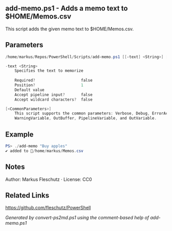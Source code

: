 ## add-memo.ps1 - Adds a memo text to $HOME/Memos.csv

This script adds the given memo text to $HOME/Memos.csv.

## Parameters
```powershell
/home/markus/Repos/PowerShell/Scripts/add-memo.ps1 [[-text] <String>] [<CommonParameters>]

-text <String>
    Specifies the text to memorize
    
    Required?                    false
    Position?                    1
    Default value                
    Accept pipeline input?       false
    Accept wildcard characters?  false

[<CommonParameters>]
    This script supports the common parameters: Verbose, Debug, ErrorAction, ErrorVariable, WarningAction, 
    WarningVariable, OutBuffer, PipelineVariable, and OutVariable.
```

## Example
```powershell
PS> ./add-memo "Buy apples"
✔️ added to 📄/home/markus/Memos.csv

```

## Notes
Author: Markus Fleschutz · License: CC0

## Related Links
https://github.com/fleschutz/PowerShell

*Generated by convert-ps2md.ps1 using the comment-based help of add-memo.ps1*
